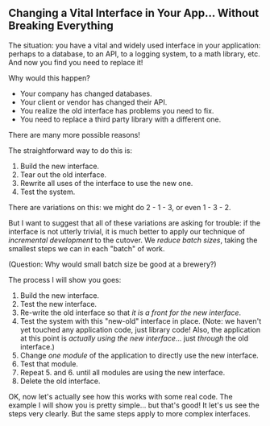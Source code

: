 <html>
    <head>
<!--include head.txt -->
        <title>
            Interface Cutover
        </title>
    </head>

 <body>
<!--include logo.txt -->
<!--include menu.txt -->


## Changing a Vital Interface in Your App... Without Breaking Everything

The situation: you have a vital and widely used interface in your
application: perhaps to a database, to an API, to a logging system, 
to a math library, etc. And now you find you need to replace it!

Why would this happen?

- Your company has changed databases.
- Your client or vendor has changed their API.
- You realize the old interface has problems you need to fix.
- You need to replace a third party library with a different one.

There are many more possible reasons!

The straightforward way to do this is:

1. Build the new interface.
2. Tear out the old interface.
3. Rewrite all uses of the interface to use the new one.
4. Test the system.

There are variations on this: we might do 2 - 1 - 3, or even 1 - 3 - 2.

But I want to suggest that all of these variations are asking for trouble: if
the interface is not utterly trivial, it is much better to apply our technique
of *incremental development* to the cutover. We *reduce batch sizes*, taking
the smallest steps we can in each "batch" of work.

(Question: Why would small batch size be good at a brewery?)

The process I will show you goes:

1. Build the new interface.
2. Test the new interface.
3. Re-write the old interface so that *it is a front for the new interface*.
4. Test the system with this "new-old" interface in place. (Note: we haven't
   yet touched any application code, just library code! Also, the application
   at this point is *actually using the new interface*... just *through* the
   old interface.)
5. Change *one module* of the application to directly use the new interface.
6. Test that module.
7. Repeat 5. and 6. until all modules are using the new interface.
8. Delete the old interface.

OK, now let's actually see how this works with some real code. The example I
will show you is pretty simple... but that's good! It let's us see the steps
very clearly. But the same steps apply to more complex interfaces.

</body>
</html>
